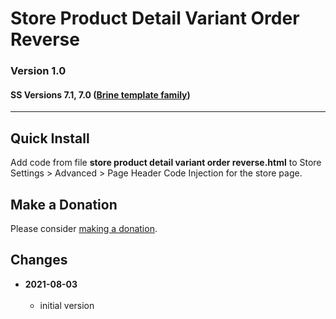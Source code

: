 # Store Product Detail Variant Order Reverse

### Version 1.0

#### SS Versions 7.1, 7.0 ([Brine template family](https://support.squarespace.com/hc/en-us/articles/212512738-Brine-template-family))

---

## Quick Install

Add code from file **store product detail variant order reverse.html** to Store
Settings > Advanced > Page Header Code Injection for the store page.

## Make a Donation

Please consider [making a donation](https://github.com/tomsWebConsulting/twcsl#make-a-donation).

## Changes

<!-- * **2021-08-03**
<br><br>
  * added support for v7.0 Brine template family and Adirondack template
  * bumped version to 1.1
  <br><br -->
* **2021-08-03**
<br><br>
  * initial version
